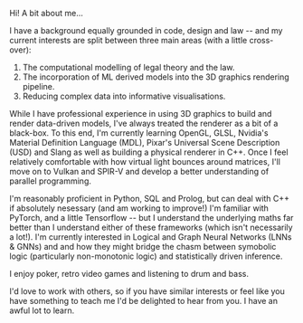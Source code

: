 Hi! A bit about me...

I have a background equally grounded in code, design and law -- and my current interests are split between three main areas (with a little cross-over):

  1) The computational modelling of legal theory and the law.
  2) The incorporation of ML derived models into the 3D graphics rendering pipeline.
  3) Reducing complex data into informative visualisations.

While I have professional experience in using 3D graphics to build and render data-driven models, I've always treated the renderer as a bit of a black-box. To this end, I'm currently learning OpenGL, GLSL, Nvidia's Material Definition Language (MDL), Pixar's Universal Scene Description (USD) and Slang as well as building a physical renderer in C++. Once I feel relatively comfortable with how virtual light bounces around matrices, I'll move on to Vulkan and SPIR-V and develop a better understanding of parallel programming.

I'm reasonably proficient in Python, SQL and Prolog, but can deal with C++ if absolutely nesessary (and am working to improve!) I'm familiar with PyTorch, and a little Tensorflow -- but I understand the underlying maths far better than I understand either of these frameworks (which isn't necessarily a lot!). I'm currently interested in Logical and Graph Neural Networks (LNNs & GNNs) and and how they might bridge the chasm between symobolic logic (particularly non-monotonic logic) and statistically driven inference. 

I enjoy poker, retro video games and listening to drum and bass.

I'd love to work with others, so if you have similar interests or feel like you have something to teach me I'd be delighted to hear from you. I have an awful lot to learn.

